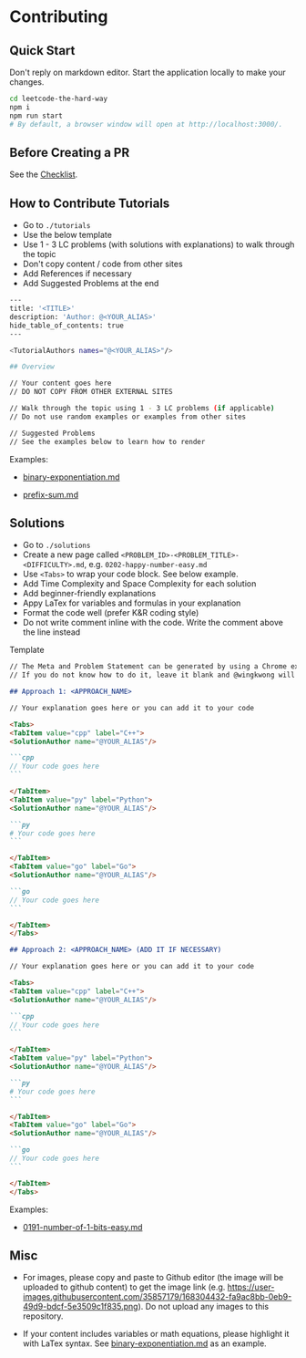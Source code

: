 # Contributing

## Quick Start

Don't reply on markdown editor. Start the application locally to make your changes.

```bash
cd leetcode-the-hard-way
npm i 
npm run start
# By default, a browser window will open at http://localhost:3000/.
```

## Before Creating a PR 

See the [Checklist](https://github.com/wingkwong/leetcode-the-hard-way/blob/main/.github/pull_request_template.md#checklist).

## How to Contribute Tutorials

- Go to `./tutorials`
- Use the below template
- Use 1 - 3 LC problems (with solutions with explanations) to walk through the topic
- Don't copy content / code from other sites
- Add References if necessary
- Add Suggested Problems at the end

```bash
---
title: '<TITLE>'
description: 'Author: @<YOUR_ALIAS>'
hide_table_of_contents: true
---

<TutorialAuthors names="@<YOUR_ALIAS>"/>

## Overview

// Your content goes here
// DO NOT COPY FROM OTHER EXTERNAL SITES

// Walk through the topic using 1 - 3 LC problems (if applicable)
// Do not use random examples or examples from other sites

// Suggested Problems
// See the examples below to learn how to render
```

Examples: 

- [binary-exponentiation.md](https://raw.githubusercontent.com/wingkwong/leetcode-the-hard-way/main/tutorials/math/number-theory/binary-exponentiation.md)

- [prefix-sum.md](https://raw.githubusercontent.com/wingkwong/leetcode-the-hard-way/main/tutorials/basic-topics/prefix-sum.md)


## Solutions

- Go to `./solutions`
- Create a new page called `<PROBLEM_ID>-<PROBLEM_TITLE>-<DIFFICULTY>.md`, e.g. `0202-happy-number-easy.md`
- Use `<Tabs>` to wrap your code block. See below example.
- Add Time Complexity and Space Complexity for each solution 
- Add beginner-friendly explanations 
- Appy LaTex for variables and formulas in your explanation
- Format the code well (prefer K&R coding style)
- Do not write comment inline with the code. Write the comment above the line instead

Template

````md
// The Meta and Problem Statement can be generated by using a Chrome extension under `converter` locally. 
// If you do not know how to do it, leave it blank and @wingkwong will help add them.

## Approach 1: <APPROACH_NAME>

// Your explanation goes here or you can add it to your code

<Tabs>
<TabItem value="cpp" label="C++">
<SolutionAuthor name="@YOUR_ALIAS"/>

```cpp
// Your code goes here
```

</TabItem>
<TabItem value="py" label="Python">
<SolutionAuthor name="@YOUR_ALIAS"/>

```py
# Your code goes here
```

</TabItem>
<TabItem value="go" label="Go">
<SolutionAuthor name="@YOUR_ALIAS"/>

```go
// Your code goes here
```

</TabItem>
</Tabs>

## Approach 2: <APPROACH_NAME> (ADD IT IF NECESSARY)

// Your explanation goes here or you can add it to your code

<Tabs>
<TabItem value="cpp" label="C++">
<SolutionAuthor name="@YOUR_ALIAS"/>

```cpp
// Your code goes here
```

</TabItem>
<TabItem value="py" label="Python">
<SolutionAuthor name="@YOUR_ALIAS"/>

```py
# Your code goes here
```

</TabItem>
<TabItem value="go" label="Go">
<SolutionAuthor name="@YOUR_ALIAS"/>

```go
// Your code goes here
```

</TabItem>
</Tabs>
````

Examples: 

- [0191-number-of-1-bits-easy.md](https://raw.githubusercontent.com/wingkwong/leetcode-the-hard-way/main/solutions/0100-0199/0191-number-of-1-bits-easy.md)

## Misc

- For images, please copy and paste to Github editor (the image will be uploaded to github content) to get the image link (e.g. https://user-images.githubusercontent.com/35857179/168304432-fa9ac8bb-0eb9-49d9-bdcf-5e3509c1f835.png). Do not upload any images to this repository.

- If your content includes variables or math equations, please highlight it with LaTex syntax. See [binary-exponentiation.md](https://raw.githubusercontent.com/wingkwong/leetcode-the-hard-way/main/tutorials/math/number-theory/binary-exponentiation.md) as an example.
